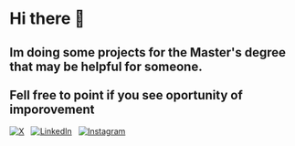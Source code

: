 # Hi there 👋

## Im doing some projects for the Master's degree that may be helpful for someone. <br><br> Fell free to point if you see oportunity of imporovement
[![X](https://img.shields.io/badge/X-000000?style=flat&logo=X&logoColor=white)]((https://x.com/yM9vo5R0ukSysJr))&nbsp;&nbsp;
[![LinkedIn](https://img.shields.io/badge/LinkedIn-000000?style=flat&logo=LinkedIn&logoColor=white)]((https://www.linkedin.com/in/mateus-uriel-graunke-barroso-74b7a1230/))&nbsp;&nbsp;
[![Instagram](https://img.shields.io/badge/Instagram-000000?style=flat&logo=Instagram&logoColor=white)](https://www.instagram.com/mateusurielbarroso/)
